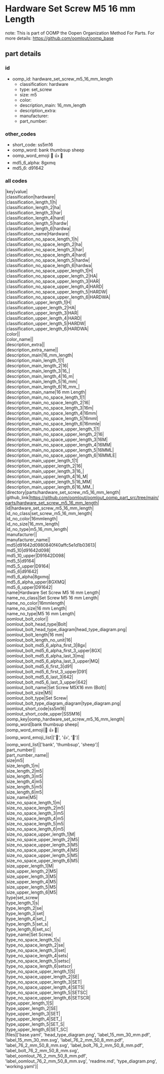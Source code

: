 # Hardware Set Screw M5 16 mm Length  

note: This is part of OOMP the Oopen Organization Method For Parts. For more details: https://github.com/oomlout/oomp_base

##  part details





### id
* oomp_id: hardware_set_screw_m5_16_mm_length
  * classification: hardware
  * type: set_screw
  * size: m5
  * color: 
  * description_main: 16_mm_length
  * description_extra: 
  * manufacturer: 
  * part_number: 

### other_codes
* short_code: ss5m16
* oomp_word: bank thumbsup sheep
* oomp_word_emoji :bank: :thumbsup: :sheep:
* md5_6_alpha: 8gxmq
* md5_6: d91642

### all codes 
|key|value|  
|classification|hardware|  
|classification_length_1|h|  
|classification_length_2|ha|  
|classification_length_3|har|  
|classification_length_4|hard|  
|classification_length_5|hardw|  
|classification_length_6|hardwa|  
|classification_name|Hardware|  
|classification_no_space_length_1|h|  
|classification_no_space_length_2|ha|  
|classification_no_space_length_3|har|  
|classification_no_space_length_4|hard|  
|classification_no_space_length_5|hardw|  
|classification_no_space_length_6|hardwa|  
|classification_no_space_upper_length_1|H|  
|classification_no_space_upper_length_2|HA|  
|classification_no_space_upper_length_3|HAR|  
|classification_no_space_upper_length_4|HARD|  
|classification_no_space_upper_length_5|HARDW|  
|classification_no_space_upper_length_6|HARDWA|  
|classification_upper_length_1|H|  
|classification_upper_length_2|HA|  
|classification_upper_length_3|HAR|  
|classification_upper_length_4|HARD|  
|classification_upper_length_5|HARDW|  
|classification_upper_length_6|HARDWA|  
|color||  
|color_name||  
|description_extra||  
|description_extra_name||  
|description_main|16_mm_length|  
|description_main_length_1|1|  
|description_main_length_2|16|  
|description_main_length_3|16_|  
|description_main_length_4|16_m|  
|description_main_length_5|16_mm|  
|description_main_length_6|16_mm_|  
|description_main_name|16 mm Length|  
|description_main_no_space_length_1|1|  
|description_main_no_space_length_2|16|  
|description_main_no_space_length_3|16m|  
|description_main_no_space_length_4|16mm|  
|description_main_no_space_length_5|16mml|  
|description_main_no_space_length_6|16mmle|  
|description_main_no_space_upper_length_1|1|  
|description_main_no_space_upper_length_2|16|  
|description_main_no_space_upper_length_3|16M|  
|description_main_no_space_upper_length_4|16MM|  
|description_main_no_space_upper_length_5|16MML|  
|description_main_no_space_upper_length_6|16MMLE|  
|description_main_upper_length_1|1|  
|description_main_upper_length_2|16|  
|description_main_upper_length_3|16_|  
|description_main_upper_length_4|16_M|  
|description_main_upper_length_5|16_MM|  
|description_main_upper_length_6|16_MM_|  
|directory|parts/hardware_set_screw_m5_16_mm_length|  
|github_link|https://github.com/oomlout/oomlout_oomp_part_src/tree/main/parts/hardware_set_screw_m5_16_mm_length|  
|id|hardware_set_screw_m5_16_mm_length|  
|id_no_class|set_screw_m5_16_mm_length|  
|id_no_color|16mmlength|  
|id_no_size|16_mm_length|  
|id_no_type|m5_16_mm_length|  
|manufacturer||  
|manufacturer_name||  
|md5|d91642d0980840f40affc5e1d1b03613|  
|md5_10|d91642d098|  
|md5_10_upper|D91642D098|  
|md5_5|d9164|  
|md5_5_upper|D9164|  
|md5_6|d91642|  
|md5_6_alpha|8gxmq|  
|md5_6_alpha_upper|8GXMQ|  
|md5_6_upper|D91642|  
|name|Hardware Set Screw M5 16 mm Length|  
|name_no_class|Set Screw M5 16 mm Length|  
|name_no_color|16mmlength|  
|name_no_size|16 mm Length|  
|name_no_type|M5 16 mm Length|  
|oomlout_bolt_color||  
|oomlout_bolt_head_type|Bolt|  
|oomlout_bolt_head_type_diagram|head_type_diagram.png|  
|oomlout_bolt_length|16 mm|  
|oomlout_bolt_length_no_unit|16|  
|oomlout_bolt_md5_6_alpha_first_3|8gx|  
|oomlout_bolt_md5_6_alpha_first_3_upper|8GX|  
|oomlout_bolt_md5_6_alpha_last_3|mq|  
|oomlout_bolt_md5_6_alpha_last_3_upper|MQ|  
|oomlout_bolt_md5_6_first_3|d91|  
|oomlout_bolt_md5_6_first_3_upper|D91|  
|oomlout_bolt_md5_6_last_3|642|  
|oomlout_bolt_md5_6_last_3_upper|642|  
|oomlout_bolt_name|Set Screw M5X16 mm  (Bolt)|  
|oomlout_bolt_size|M5|  
|oomlout_bolt_type|Set Screw|  
|oomlout_bolt_type_diagram_diagram|type_diagram.png|  
|oomlout_short_code|ss5m16|  
|oomlout_short_code_upper|SS5M16|  
|oomp_key|oomp_hardware_set_screw_m5_16_mm_length|  
|oomp_word|bank thumbsup sheep|  
|oomp_word_emoji|:bank: :thumbsup: :sheep:|  
|oomp_word_emoji_list|[':bank:', ':thumbsup:', ':sheep:']|  
|oomp_word_list|['bank', 'thumbsup', 'sheep']|  
|part_number||  
|part_number_name||  
|size|m5|  
|size_length_1|m|  
|size_length_2|m5|  
|size_length_3|m5|  
|size_length_4|m5|  
|size_length_5|m5|  
|size_length_6|m5|  
|size_name|M5|  
|size_no_space_length_1|m|  
|size_no_space_length_2|m5|  
|size_no_space_length_3|m5|  
|size_no_space_length_4|m5|  
|size_no_space_length_5|m5|  
|size_no_space_length_6|m5|  
|size_no_space_upper_length_1|M|  
|size_no_space_upper_length_2|M5|  
|size_no_space_upper_length_3|M5|  
|size_no_space_upper_length_4|M5|  
|size_no_space_upper_length_5|M5|  
|size_no_space_upper_length_6|M5|  
|size_upper_length_1|M|  
|size_upper_length_2|M5|  
|size_upper_length_3|M5|  
|size_upper_length_4|M5|  
|size_upper_length_5|M5|  
|size_upper_length_6|M5|  
|type|set_screw|  
|type_length_1|s|  
|type_length_2|se|  
|type_length_3|set|  
|type_length_4|set_|  
|type_length_5|set_s|  
|type_length_6|set_sc|  
|type_name|Set Screw|  
|type_no_space_length_1|s|  
|type_no_space_length_2|se|  
|type_no_space_length_3|set|  
|type_no_space_length_4|sets|  
|type_no_space_length_5|setsc|  
|type_no_space_length_6|setscr|  
|type_no_space_upper_length_1|S|  
|type_no_space_upper_length_2|SE|  
|type_no_space_upper_length_3|SET|  
|type_no_space_upper_length_4|SETS|  
|type_no_space_upper_length_5|SETSC|  
|type_no_space_upper_length_6|SETSCR|  
|type_upper_length_1|S|  
|type_upper_length_2|SE|  
|type_upper_length_3|SET|  
|type_upper_length_4|SET_|  
|type_upper_length_5|SET_S|  
|type_upper_length_6|SET_SC|  
|files|['base.yaml', 'head_type_diagram.png', 'label_15_mm_30_mm.pdf', 'label_15_mm_30_mm.svg', 'label_76_2_mm_50_8_mm.pdf', 'label_76_2_mm_50_8_mm.svg', 'label_bolt_76_2_mm_50_8_mm.pdf', 'label_bolt_76_2_mm_50_8_mm.svg', 'label_oomlout_76_2_mm_50_8_mm.pdf', 'label_oomlout_76_2_mm_50_8_mm.svg', 'readme.md', 'type_diagram.png', 'working.yaml']|  
